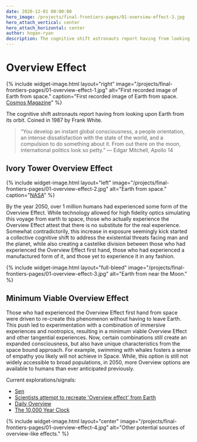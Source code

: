 ```yaml
---
date: 2020-12-01 00:00:00
hero_image: /projects/final-frontiers-pages/01-overview-effect-3.jpg
hero_attach_vertical: center
hero_attach_horizontal: center
author: hogan-ryan
description: The cognitive shift astronauts report having from looking upon Earth from its orbit.
---
```

# Overview Effect

{%
  include widget-image.html
  layout="right"
  image="/projects/final-frontiers-pages/01-overview-effect-1.jpg"
  alt="First recorded image of Earth from space."
  caption="First recorded image of Earth from space. [Cosmos Magazine](https://cosmosmagazine.com/space/the-first-photograph-of-earth-taken-from-space/)"
%}

The cognitive shift astronauts report having from looking upon Earth from its orbit. Coined in 1987 by Frank White.

> “You develop an instant global consciousness, a people orientation, an intense dissatisfaction with the state of the world, and a compulsion to do something about it. From out there on the moon, international politics look so petty.” — Edgar Mitchell, Apollo 14

## Ivory Tower Overview Effect

{%
  include widget-image.html
  layout="left"
  image="/projects/final-frontiers-pages/01-overview-effect-2.jpg"
  alt="Earth from space."
  caption="[NASA](https://www.nasa.gov/topics/earth/images/index.html)"
%}

By the year 2050, over 1 million humans had experienced some form of the Overview Effect. While technology allowed for high fidelity optics simulating this voyage from earth to space, those who actually experience the Overview Effect attest that there is no substitute for the real experience. Somewhat contradictorily, this increase in exposure seemingly kick started a collective cognitive shift to address the existential threats facing man and the planet, while also creating a castelike division between those who had experienced the Overview Effect first hand, those who had experienced a manufactured form of it, and those yet to experience it in any fashion.

{%
  include widget-image.html
  layout="full-bleed"
  image="/projects/final-frontiers-pages/01-overview-effect-3.jpg"
  alt="Earth from near the Moon."
%}

## Minimum Viable Overview Effect

Those who had experienced the Overview Effect first hand from space were driven to re-create this phenomenon without having to leave Earth. This push led to experimentation with a combination of immersive experiences and nootropics, resulting in a minimum viable Overview Effect and other tangential experiences. Now, certain combinations still create an expanded consciousness, but also have unique characteristics from the space bound approach. For example, swimming with whales fosters a sense of empathy you likely will not achieve in Space. While, this option is still not widely accessible to broad populations, in 2050, more Overview options are available to humans than ever anticipated previously.

Current explorations/signals:

- [Sen](https://www.sen.com.au/)
- [Scientists attempt to recreate 'Overview effect' from Earth](https://www.theguardian.com/science/2019/dec/26/scientists-attempt-to-recreate-overview-effect-from-earth)
- [Daily Overview](https://www.over-view.com/)
- [The 10,000 Year Clock](https://longnow.org/clock/)

{%
  include widget-image.html
  layout="center"
  image="/projects/final-frontiers-pages/01-overview-effect-4.jpg"
  alt="Other potential sources of overview-like effects."
%}
